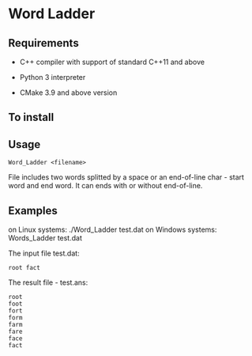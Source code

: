 # Word Ladder
## Requirements
* C++ compiler with support of standard C++11 and above

* Python 3 interpreter

* СMake 3.9 and above version
## To install

## Usage

```
Word_Ladder <filename>
```

File includes two words splitted by a space or an end-of-line char - start word and end word. It can ends with or without end-of-line.
## Examples
on Linux systems: ./Word_Ladder test.dat
on Windows systems: Words_Ladder test.dat

The input file test.dat:
```
root fact
```
The result file - test.ans: 
```
root
foot
fort
form
farm
fare
face
fact

```